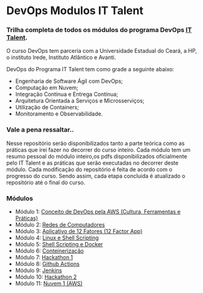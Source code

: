 # DevOps Modulos IT Talent
### Trilha completa de todos os módulos do programa DevOps [IT Talent](https://github.com/programa-it-talent).

O curso DevOps tem parceria com a Universidade Estadual do Ceará, a HP, o instituto Irede, Instituto Atlântico e Avanti. 

DevOps do Programa IT Talent tem como grade a seguinte abaixo:
- Engenharia de Software Ágil com DevOps;
- Computação em Nuvem;
- Integração Contínua e Entrega Contínua;
- Arquitetura Orientada a Serviços e   Microsserviços;
- Utilização de Containers;
- Monitoramento e Observabilidade.

### Vale a pena ressaltar..
Nesse repositório serão disponibilizados tanto a parte teórica como as práticas que irei fazer no decorrer do curso inteiro. Cada módulo tem um resumo pessoal 
do módulo inteiro,os pdfs disponibilizados oficialmente pelo IT Talent e as práticas que serão executadas no decorrer deste módulo.
Cada modificação do repositório é feita de acordo com o progresso do curso. Sendo assim, cada etapa concluida é atualizado o repositório
até o final do curso.

### Módulos
- Módulo 1: [Conceito de DevOps pela AWS (Cultura, Ferramentas e Práticas)](https://github.com/Hypothasis/DevOps-Modulos-IT-Talent/tree/main/Modulos/Modulo%201)
- Módulo 2: [Redes de Computadores](https://github.com/Hypothasis/DevOps-Modulos-IT-Talent/tree/main/Modulos/Modulo%202)
- Módulo 3: [Aplicativo de 12 Fatores (12 Factor App)](https://github.com/Hypothasis/DevOps-Modulos-IT-Talent/tree/main/Modulos/Modulo%203)
- Módulo 4: [Linux e Shell Scripting](https://github.com/Hypothasis/DevOps-Modulos-IT-Talent/tree/main/Modulos/Modulo%204)
- Módulo 5: [Shell Scripting e Docker](https://github.com/Hypothasis/DevOps-Modulos-IT-Talent/tree/main/Modulos/Modulo%205)
- Módulo 6: [Conteinerização](https://github.com/Hypothasis/DevOps-Modulos-IT-Talent/tree/main/Modulos/Modulo%206)
- Módulo 7: [Hackathon 1](https://github.com/Hypothasis/DevOps-Modulos-IT-Talent/tree/main/Pratica/Hackathon-1)
- Módulo 8: [Github Actions](https://github.com/Hypothasis/DevOps-Modulos-IT-Talent/tree/main/Modulos/Modulo%208)
- Módulo 9: [Jenkins](https://github.com/Hypothasis/DevOps-Modulos-IT-Talent/tree/main/Modulos/Modulo%209)
- Módulo 10: [Hackathon 2](https://github.com/Hypothasis/Hackathon-2)
- Módulo 11: [Nuvem 1 (AWS)](https://github.com/Hypothasis/DevOps-Modulos-IT-Talent/tree/main/Modulos/Modulo%2011)
